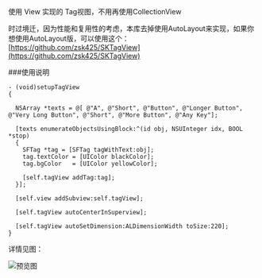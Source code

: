 使用 View 实现的 Tag视图，不用再使用CollectionView

时过境迁，因为性能和复用性的考虑，本库去掉使用AutoLayout来实现，如果你想使用AutoLayout版，可以使用这个：[https://github.com/zsk425/SKTagView](https://github.com/zsk425/SKTagView)


###使用说明

```objc
- (void)setupTagView
{

  NSArray *texts = @[ @"A", @"Short", @"Button", @"Longer Button", @"Very Long Button", @"Short", @"More Button", @"Any Key"];

  [texts enumerateObjectsUsingBlock:^(id obj, NSUInteger idx, BOOL *stop)
  {
    SFTag *tag = [SFTag tagWithText:obj];
    tag.textColor = [UIColor blackColor];
    tag.bgColor   = [UIColor yellowColor];

    [self.tagView addTag:tag];
  }];

  [self.view addSubview:self.tagView];

  [self.tagView autoCenterInSuperview];

  [self.tagView autoSetDimension:ALDimensionWidth toSize:220];
}
```

详情见图：

![预览图][1]


  [1]: http://i3.tietuku.com/f55315bbb964ce21.jpg


